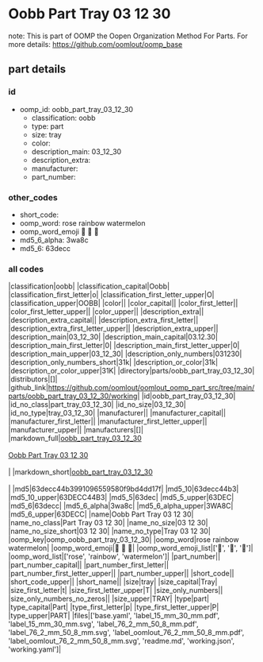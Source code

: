 # Oobb Part Tray 03 12 30  

note: This is part of OOMP the Oopen Organization Method For Parts. For more details: https://github.com/oomlout/oomp_base

##  part details





### id
* oomp_id: oobb_part_tray_03_12_30
  * classification: oobb
  * type: part
  * size: tray
  * color: 
  * description_main: 03_12_30
  * description_extra: 
  * manufacturer: 
  * part_number: 

### other_codes
* short_code: 
* oomp_word: rose rainbow watermelon
* oomp_word_emoji :rose: :rainbow: :watermelon:
* md5_6_alpha: 3wa8c
* md5_6: 63decc

### all codes 
|classification|oobb|
|classification_capital|Oobb|
|classification_first_letter|o|
|classification_first_letter_upper|O|
|classification_upper|OOBB|
|color||
|color_capital||
|color_first_letter||
|color_first_letter_upper||
|color_upper||
|description_extra||
|description_extra_capital||
|description_extra_first_letter||
|description_extra_first_letter_upper||
|description_extra_upper||
|description_main|03_12_30|
|description_main_capital|03.12.30|
|description_main_first_letter|0|
|description_main_first_letter_upper|0|
|description_main_upper|03_12_30|
|description_only_numbers|031230|
|description_only_numbers_short|31k|
|description_or_color|31k|
|description_or_color_upper|31K|
|directory|parts/oobb_part_tray_03_12_30|
|distributors|[]|
|github_link|https://github.com/oomlout/oomlout_oomp_part_src/tree/main/parts/oobb_part_tray_03_12_30/working|
|id|oobb_part_tray_03_12_30|
|id_no_class|part_tray_03_12_30|
|id_no_size|03_12_30|
|id_no_type|tray_03_12_30|
|manufacturer||
|manufacturer_capital||
|manufacturer_first_letter||
|manufacturer_first_letter_upper||
|manufacturer_upper||
|manufacturers|[]|
|markdown_full|[oobb_part_tray_03_12_30](https://github.com/oomlout/oomlout_oomp_part_src/tree/main/parts/oobb_part_tray_03_12_30/working)<br>[](https://github.com/oomlout/oomlout_oomp_part_src/tree/main/parts/oobb_part_tray_03_12_30/working)<br>[Oobb Part Tray 03 12 30](https://github.com/oomlout/oomlout_oomp_part_src/tree/main/parts/oobb_part_tray_03_12_30/working)<br><br>|
|markdown_short|[oobb_part_tray_03_12_30](https://github.com/oomlout/oomlout_oomp_part_src/tree/main/parts/oobb_part_tray_03_12_30/working)<br><br>|
|md5|63decc44b3991096559580f9bd4dd17f|
|md5_10|63decc44b3|
|md5_10_upper|63DECC44B3|
|md5_5|63dec|
|md5_5_upper|63DEC|
|md5_6|63decc|
|md5_6_alpha|3wa8c|
|md5_6_alpha_upper|3WA8C|
|md5_6_upper|63DECC|
|name|Oobb Part Tray 03 12 30|
|name_no_class|Part Tray 03 12 30|
|name_no_size|03 12 30|
|name_no_size_short|03 12 30|
|name_no_type|Tray 03 12 30|
|oomp_key|oomp_oobb_part_tray_03_12_30|
|oomp_word|rose rainbow watermelon|
|oomp_word_emoji|:rose: :rainbow: :watermelon:|
|oomp_word_emoji_list|[':rose:', ':rainbow:', ':watermelon:']|
|oomp_word_list|['rose', 'rainbow', 'watermelon']|
|part_number||
|part_number_capital||
|part_number_first_letter||
|part_number_first_letter_upper||
|part_number_upper||
|short_code||
|short_code_upper||
|short_name||
|size|tray|
|size_capital|Tray|
|size_first_letter|t|
|size_first_letter_upper|T|
|size_only_numbers||
|size_only_numbers_no_zeros||
|size_upper|TRAY|
|type|part|
|type_capital|Part|
|type_first_letter|p|
|type_first_letter_upper|P|
|type_upper|PART|
|files|['base.yaml', 'label_15_mm_30_mm.pdf', 'label_15_mm_30_mm.svg', 'label_76_2_mm_50_8_mm.pdf', 'label_76_2_mm_50_8_mm.svg', 'label_oomlout_76_2_mm_50_8_mm.pdf', 'label_oomlout_76_2_mm_50_8_mm.svg', 'readme.md', 'working.json', 'working.yaml']|
